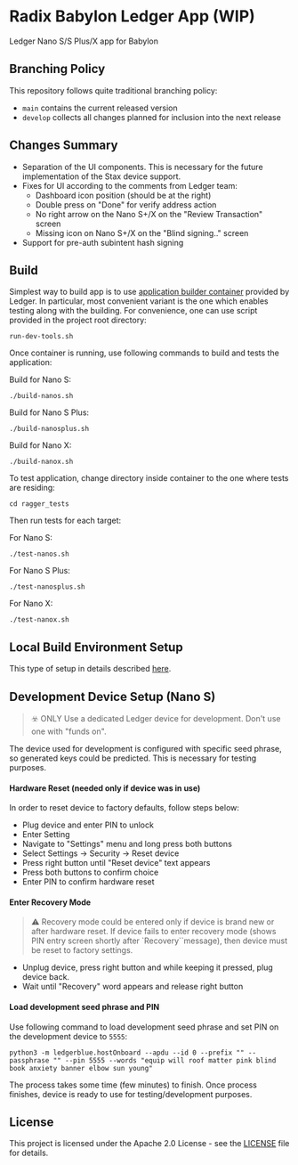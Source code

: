 # Radix Babylon Ledger App (WIP)

Ledger Nano S/S Plus/X app for Babylon

## Branching Policy
This repository follows quite traditional branching policy:
- `main` contains the current released version
- `develop` collects all changes planned for inclusion into the next release

## Changes Summary
- Separation of the UI components. This is necessary for the future implementation of the Stax device support.
- Fixes for UI according to the comments from Ledger team:
  - Dashboard icon position (should be at the right)
  - Double press on "Done" for verify address action
  - No right arrow on the Nano S+/X on the "Review Transaction" screen
  - Missing icon on Nano S+/X on the "Blind signing.." screen
- Support for pre-auth subintent hash signing

## Build

Simplest way to build app is to use [application builder container](https://github.com/LedgerHQ/ledger-app-builder) provided by Ledger. 
In particular, most convenient variant is the one which enables testing along with the building.
For convenience, one can use script provided in the project root directory:

```shell
run-dev-tools.sh
```
Once container is running, use following commands to build and tests the application:

Build for Nano S:
```shell
./build-nanos.sh
```
Build for Nano S Plus:
```shell
./build-nanosplus.sh
```
Build for Nano X:
```shell
./build-nanox.sh
``` 

To test application, change directory inside container to the one where tests are residing:

```shell
cd ragger_tests
```

Then run tests for each target:

For Nano S:
```shell
./test-nanos.sh
```
For Nano S Plus:
```shell
./test-nanosplus.sh
```
For Nano X:
```shell
./test-nanox.sh
```

## Local Build Environment Setup

This type of setup in details described [here](https://github.com/LedgerHQ/app-boilerplate-rust).

## Development Device Setup (Nano S)

> ☣️ ONLY Use a dedicated Ledger device for development. Don't use one with "funds on".

The device used for development is configured with specific seed phrase, so generated keys could be predicted.
This is necessary for testing purposes.

#### Hardware Reset (needed only if device was in use)

In order to reset device to factory defaults, follow steps below:

- Plug device and enter PIN to unlock
- Enter Setting
- Navigate to "Settings" menu and long press both buttons
- Select Settings -> Security -> Reset device
- Press right button until "Reset device" text appears
- Press both buttons to confirm choice
- Enter PIN to confirm hardware reset

#### Enter Recovery Mode

> ⚠️ Recovery mode could be entered only if device is brand new or after hardware reset. If device fails to enter
> recovery mode (shows PIN entry screen shortly after `Recovery``message), then device must be reset to factory settings.️

- Unplug device, press right button and while keeping it pressed, plug device back.
- Wait until "Recovery" word appears and release right button

#### Load development seed phrase and PIN

Use following command to load development seed phrase and set PIN on the development device to `5555`:

```shell
python3 -m ledgerblue.hostOnboard --apdu --id 0 --prefix "" --passphrase "" --pin 5555 --words "equip will roof matter pink blind book anxiety banner elbow sun young"
```

The process takes some time (few minutes) to finish. Once process finishes, device is ready to use for testing/development purposes.

## License

This project is licensed under the Apache 2.0 License - see the [LICENSE](LICENSE) file for details.
